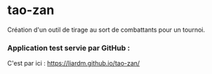 # tao-zan
Création d'un outil de tirage au sort de combattants pour un tournoi.

### Application test servie par GitHub : 
C'est par ici : https://liardm.github.io/tao-zan/
